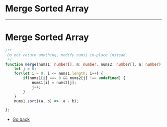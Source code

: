 # Merge Sorted Array
---
# Merge Sorted Array

```typescript
/**
 Do not return anything, modify nums1 in-place instead.
 */
function merge(nums1: number[], m: number, nums2: number[], n: number): void {
    let j = 0;
    for(let i = 0; i <= nums1.length; i++) {
        if(nums1[i] === 0 && nums2[j] !== undefined) {
            nums1[i] = nums2[j];
            j++;
        }
    }
    nums1.sort((a, b) =>  a - b);

};
```
* [Go back](../readme.md)
